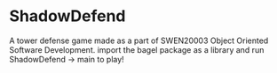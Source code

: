 # ShadowDefend

A tower defense game made as a part of SWEN20003 Object Oriented Software Development. import the bagel package as a library and run ShadowDefend -> main to play!

